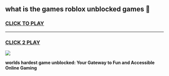 
## what is the games roblox unblocked games 👋
<h3>
<a href="https://premium.freeplayer.one?title=what_is_the_games_roblox_unblocked_games&ref=13F">CLICK TO PLAY</a></h3>
<hr>

<h3>
<a href="https://premium.freeplayer.one?title=what_is_the_games_roblox_unblocked_games&ref=13F">CLICK 2 PLAY</a>
  
</h3>

<a href="https://premium.freeplayer.one?title=what_is_the_games_roblox_unblocked_games&ref=12F/"><img src="https://clearcache.store/games.png"></a>


**worlds hardest game unblocked: Your Gateway to Fun and Accessible Online Gaming**
